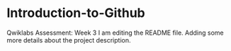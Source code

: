 # Introduction-to-Github
Qwiklabs Assessment: Week 3
I am editing the README file. Adding some more details about the project description.
